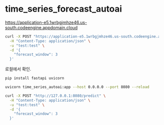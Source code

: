 # time_series_forecast_autoai

https://application-e5.1wrbgjmhze46.us-south.codeengine.appdomain.cloud

```bash
curl -X POST "https://application-e5.1wrbgjmhze46.us-south.codeengine.appdomain.cloud/predict" \
  -H "Content-Type: application/json" \
  -u "test:test" \
  -d '{
    "forecast_window": 3
  }'
```

로컬에서 확인.

```bash
pip install fastapi uvicorn
```
```bash
uvicorn time_series_autoai:app --host 0.0.0.0 --port 8080 --reload

```
```bash
curl -X POST "http://127.0.0.1:8080/predict" \
  -H "Content-Type: application/json" \
  -u "test:test" \
  -d '{
    "forecast_window": 3
  }'

```
